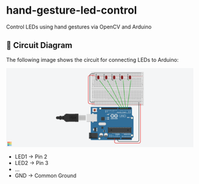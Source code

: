 # hand-gesture-led-control
Control LEDs using hand gestures via OpenCV and Arduino

## 🔌 Circuit Diagram

The following image shows the circuit for connecting LEDs to Arduino:

![Circuit Diagram](Images/circuit_diagram.png)

- LED1 → Pin 2  
- LED2 → Pin 3  
- ...  
- GND → Common Ground  

